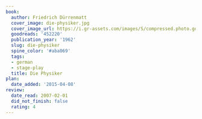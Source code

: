 ```yaml
---
book:
  author: Friedrich Dürrenmatt
  cover_image: die-physiker.jpg
  cover_image_url: https://i.gr-assets.com/images/S/compressed.photo.goodreads.com/books/1414321871l/452220._SX98_.jpg
  goodreads: '452220'
  publication_year: '1962'
  slug: die-physiker
  spine_color: '#aba069'
  tags:
  - german
  - stage-play
  title: Die Physiker
plan:
  date_added: '2015-04-08'
review:
  date_read: 2007-02-01
  did_not_finish: false
  rating: 4
---
```

